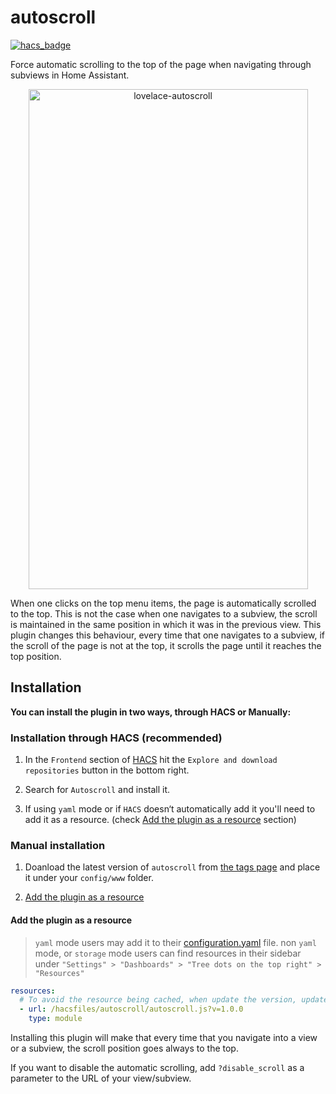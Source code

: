 # autoscroll

[![hacs_badge](https://img.shields.io/badge/HACS-Custom-41BDF5.svg)](https://github.com/hacs/integration)

Force automatic scrolling to the top of the page when navigating through subviews in Home Assistant.

<p align="center">
    <img src="https://github.com/elchininet/lovelace-autoscroll/blob/master/lovelace-autoscroll.gif?raw=true" width="447" height="800" title="lovelace-autoscroll" />
</p>

When one clicks on the top menu items, the page is automatically scrolled to the top. This is not the case when one navigates to a subview, the scroll is maintained in the same position in which it was in the previous view. This plugin changes this behaviour, every time that one navigates to a subview, if the scroll of the page is not at the top, it scrolls the page until it reaches the top position. 

## Installation

**You can install the plugin in two ways, through HACS or Manually:**

### Installation through HACS (recommended)

1. In the `Frontend` section of [HACS](https://hacs.xyz/) hit the `Explore and download repositories` button in the bottom right.

2. Search for `Autoscroll` and install it.

3. If using `yaml` mode or if `HACS` doesn‘t automatically add it you'll need to add it as a resource. (check [Add the plugin as a resource](#add-the-plugin-as-a-resource) section)

### Manual installation

1. Doanload the latest version of `autoscroll` from [the tags page](https://github.com/elchininet/lovelace-autoscroll/tags) and place it under your `config/www` folder.

2. [Add the plugin as a resource](#add-the-plugin-as-a-resource)

#### Add the plugin as a resource

> `yaml` mode users may add it to their [configuration.yaml](https://www.home-assistant.io/dashboards/dashboards/#using-yaml-for-the-default-dashboard) file.
non `yaml` mode, or `storage` mode users can find resources in their sidebar under `"Settings" > "Dashboards" > "Tree dots on the top right" > "Resources"`

```yaml
resources:
  # To avoid the resource being cached, when update the version, update also the version number parameter at the end of the url
  - url: /hacsfiles/autoscroll/autoscroll.js?v=1.0.0
    type: module
```

Installing this plugin will make that every time that you navigate into a view or a subview, the scroll position goes always to the top.

If you want to disable the automatic scrolling, add `?disable_scroll` as a parameter to the URL of your view/subview.